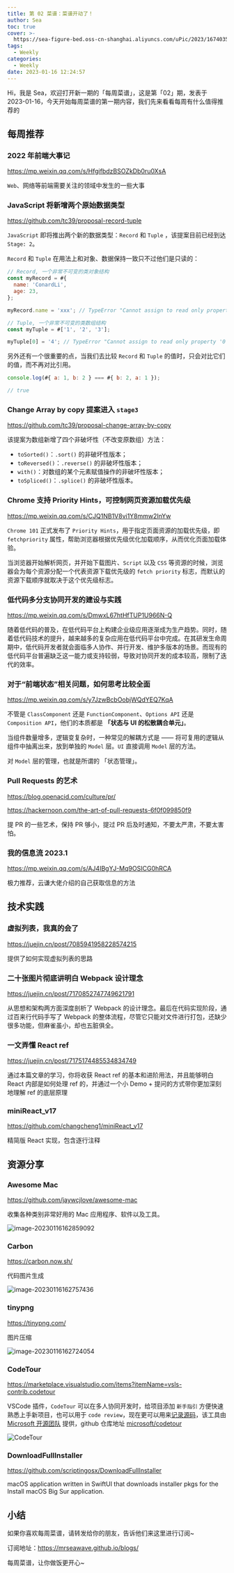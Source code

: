 ```yaml
---
title: 第 02 菜谱：菜谱开动了！
author: Sea
toc: true
cover: >-
  https://sea-figure-bed.oss-cn-shanghai.aliyuncs.com/uPic/2023/1674035440710.jpg
tags:
  - Weekly
categories:
  - Weekly
date: 2023-01-16 12:24:57
---
```


Hi，我是 Sea，欢迎打开新一期的「每周菜谱」，这是第「02」期，发表于 2023-01-16，今天开始每周菜谱的第一期内容，我们先来看看每周有什么值得推荐的

<!--more-->

## 每周推荐

### 2022 年前端大事记

https://mp.weixin.qq.com/s/HfgifbdzBSOZkDb0ru0XsA

`Web`、网络等前端需要关注的领域中发生的一些大事

### JavaScript 将新增两个原始数据类型

https://github.com/tc39/proposal-record-tuple

`JavaScript` 即将推出两个新的数据类型：`Record` 和 `Tuple` ，该提案目前已经到达 `Stage: 2`。

`Record` 和 `Tuple` 在用法上和对象、数据保持一致只不过他们是只读的：

```js
// Record, 一个非常不可变的类对象结构
const myRecord = #{
  name: 'ConardLi',
  age: 23,
};

myRecord.name = 'xxx'; // TypeError "Cannot assign to read only property 'name' of object '[object Object]'"

// Tuple, 一个非常不可变的类数组结构
const myTuple = #['1', '2', '3'];

myTuple[0] = '4'; // TypeError "Cannot assign to read only property '0' of object '[object Tuple]'"
```

另外还有一个很重要的点，当我们去比较 `Record` 和 `Tuple` 的值时，只会对比它们的值，而不再对比引用。

```js
console.log(#{ a: 1, b: 2 } === #{ b: 2, a: 1 });

// true
```

### Change Array by copy 提案进入 `stage3`

https://github.com/tc39/proposal-change-array-by-copy

该提案为数组新增了四个非破坏性（不改变原数组）方法：

- `toSorted()`：`.sort()` 的非破坏性版本；
- `toReversed()`：`.reverse()` 的非破坏性版本；
- `with()`：对数组的某个元素赋值操作的非破坏性版本；
- `toSpliced()`：`.splice()` 的非破坏性版本。

### Chrome 支持 Priority Hints，可控制网页资源加载优先级

https://mp.weixin.qq.com/s/CJQ1NB1V8vi1Y8mmw2InYw

`Chrome 101` 正式发布了 `Priority Hints`，用于指定页面资源的加载优先级，即 `fetchpriority` 属性，帮助浏览器根据优先级优化加载顺序，从而优化页面加载体验。

当浏览器开始解析网页，并开始下载图片、`Script` 以及 `CSS` 等资源的时候，浏览器会为每个资源分配一个代表资源下载优先级的 `fetch priority` 标志，而默认的资源下载顺序就取决于这个优先级标志。

### 低代码多分支协同开发的建设与实践

https://mp.weixin.qq.com/s/DmwxL67htHfTUP1U966N-Q

随着低代码的普及，在低代码平台上构建企业级应用逐渐成为生产趋势。同时，随着低代码技术的提升，越来越多的复杂应用在低代码平台中完成。在其研发生命周期中，低代码开发者就会面临多人协作、并行开发、维护多版本的场景。而现有的低代码平台普遍缺乏这一能力或支持较弱，导致对协同开发的成本较高，限制了迭代的效率。

### 对于“前端状态”相关问题，如何思考比较全面

https://mp.weixin.qq.com/s/y7JzwBcbOobjWQdYEQ7KqA

不管是 `ClassComponent` 还是 `FunctionComponent`、`Options API` 还是 `Composition API`，他们的本质都是 **「状态与 UI 的松散耦合单元」**。

当组件数量增多，逻辑变复杂时，一种常见的解耦方式是 —— 将可复用的逻辑从组件中抽离出来，放到单独的 `Model` 层。`UI` 直接调用 `Model` 层的方法。

对 `Model` 层的管理，也就是所谓的 「状态管理」。

### Pull Requests 的艺术

https://blog.openacid.com/culture/pr/

https://hackernoon.com/the-art-of-pull-requests-6f0f099850f9

提 PR 的一些艺术，保持 PR 够小，提过 PR 后及时通知，不要太严肃，不要太害怕。

### 我的信息流 2023.1

https://mp.weixin.qq.com/s/AJ4IBgYJ-Mq9OSICG0hRCA

极力推荐，云谦大佬介绍的自己获取信息的方法

## 技术实践

### 虚拟列表，我真的会了

https://juejin.cn/post/7085941958228574215

提供了如何实现虚拟列表的思路

### 二十张图片彻底讲明白 Webpack 设计理念

https://juejin.cn/post/7170852747749621791

从思想和架构两方面深度剖析了 Webpack 的设计理念。最后在代码实现阶段，通过百来行代码手写了 Webpack 的整体流程，尽管它只能对文件进行打包，还缺少很多功能，但麻雀虽小，却也五脏俱全。

### 一文弄懂 React ref

https://juejin.cn/post/7175174485534834749

通过本篇文章的学习，你将收获 React ref 的基本和进阶用法，并且能够明白 React 内部是如何处理 ref 的，并通过一个小 Demo + 提问的方式带你更加深刻地理解 ref 的底层原理

### miniReact_v17

https://github.com/changcheng1/miniReact_v17

精简版 React 实现，包含逐行注释

## 资源分享

### Awesome Mac

https://github.com/jaywcjlove/awesome-mac

收集各种类别非常好用的 Mac 应用程序、软件以及工具。

![image-20230116162859092](https://sea-figure-bed.oss-cn-shanghai.aliyuncs.com/uPic/2023/Fxwuiv_image-20230116162859092.png)

### Carbon

https://carbon.now.sh/

代码图片生成

![image-20230116162757436](https://sea-figure-bed.oss-cn-shanghai.aliyuncs.com/uPic/2023/VbXLnM_image-20230116162757436.png)

### tinypng

https://tinypng.com/

图片压缩

![image-20230116162724054](https://sea-figure-bed.oss-cn-shanghai.aliyuncs.com/uPic/2023/Xtj5Uk_image-20230116162724054.png)

### CodeTour

https://marketplace.visualstudio.com/items?itemName=vsls-contrib.codetour

VSCode 插件，`CodeTour` 可以在多人协同开发时，给项目添加 `新手指引` 方便快速熟悉上手新项目，也可以用于 `code review`，现在更可以用来[记录源码](https://juejin.cn/post/6939576820492664845)，该工具由 [Microsoft 开源团队](https://github.com/microsoft) 提供，github 仓库地址 [microsoft/codetour](https://github.com/microsoft/codetour)

![CodeTour](https://sea-figure-bed.oss-cn-shanghai.aliyuncs.com/uPic/2023/Yvt8DT_76165260-c6c00500-6112-11ea-9cda-0a6cb9b72e8f.gif)

### DownloadFullInstaller

https://github.com/scriptingosx/DownloadFullInstaller

macOS application written in SwiftUI that downloads installer pkgs for the Install macOS Big Sur application.

## 小结

如果你喜欢每周菜谱，请转发给你的朋友，告诉他们来这里进行订阅~

订阅地址：https://mrseawave.github.io/blogs/

每周菜谱，让你做饭更开心~
